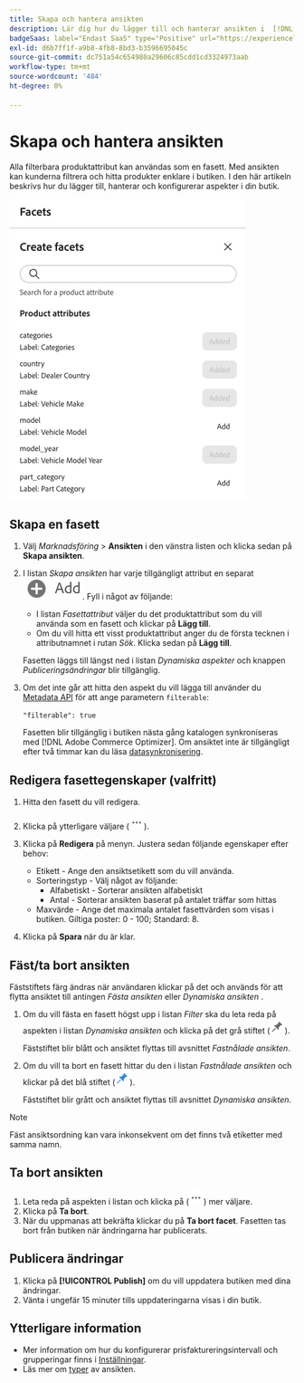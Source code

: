 ```yaml
---
title: Skapa och hantera ansikten
description: Lär dig hur du lägger till och hanterar ansikten i  [!DNL Adobe Commerce Optimizer].
badgeSaas: label="Endast SaaS" type="Positive" url="https://experienceleague.adobe.com/sv/docs/commerce/user-guides/product-solutions" tooltip="Gäller endast Adobe Commerce as a Cloud Service- och Adobe Commerce Optimizer-projekt (SaaS-infrastruktur som hanteras av Adobe)."
exl-id: d6b7ff1f-a9b8-4fb8-8bd3-b3596695045c
source-git-commit: dc751a54c654980a29606c85cdd1cd3324973aab
workflow-type: tm+mt
source-wordcount: '484'
ht-degree: 0%

---
```


# Skapa och hantera ansikten

Alla filterbara produktattribut kan användas som en fasett. Med ansikten kan kunderna filtrera och hitta produkter enklare i butiken. I den här artikeln beskrivs hur du lägger till, hanterar och konfigurerar aspekter i din butik.

![Skapa en Fasett](../../assets/create-facet.png)

## Skapa en fasett

1. Välj _Marknadsföring_ > **Ansikten** i den vänstra listen och klicka sedan på **Skapa ansikten**.
1. I listan *Skapa ansikten* har varje tillgängligt attribut en separat ![Lägg till-knapp](../../assets/btn-add.png). Fyll i något av följande:

   - I listan *Fasettattribut* väljer du det produktattribut som du vill använda som en fasett och klickar på **Lägg till**.
   - Om du vill hitta ett visst produktattribut anger du de första tecknen i attributnamnet i rutan *Sök*. Klicka sedan på **Lägg till**.

   Fasetten läggs till längst ned i listan *Dynamiska aspekter* och knappen *Publiceringsändringar* blir tillgänglig.

1. Om det inte går att hitta den aspekt du vill lägga till använder du [Metadata API](https://developer.adobe.com/commerce/services/reference/rest/#tag/Metadata) för att ange parametern `filterable`:

   `"filterable": true`

   Fasetten blir tillgänglig i butiken nästa gång katalogen synkroniseras med [!DNL Adobe Commerce Optimizer]. Om ansiktet inte är tillgängligt efter två timmar kan du läsa [datasynkronisering](../../setup/data-sync.md).

## Redigera fasettegenskaper (valfritt)

1. Hitta den fasett du vill redigera.
1. Klicka på ytterligare väljare (![Mer väljare](../../assets/btn-more.png)).
1. Klicka på **Redigera** på menyn. Justera sedan följande egenskaper efter behov:

   - Etikett - Ange den ansiktsetikett som du vill använda.
   - Sorteringstyp - Välj något av följande:
      - Alfabetiskt - Sorterar ansikten alfabetiskt
      - Antal - Sorterar ansikten baserat på antalet träffar som hittas
   - Maxvärde - Ange det maximala antalet fasettvärden som visas i butiken. Giltiga poster: 0 - 100; Standard: 8.

1. Klicka på **Spara** när du är klar.

## Fäst/ta bort ansikten

Fäststiftets färg ändras när användaren klickar på det och används för att flytta ansiktet till antingen *Fästa ansikten* eller *Dynamiska ansikten* .

1. Om du vill fästa en fasett högst upp i listan *Filter* ska du leta reda på aspekten i listan *Dynamiska ansikten* och klicka på det grå stiftet (![Fästväljaren](../../assets/btn-pin-gray.png)).

   Fäststiftet blir blått och ansiktet flyttas till avsnittet *Fastnålade ansikten*.

1. Om du vill ta bort en fasett hittar du den i listan *Fastnålade ansikten* och klickar på det blå stiftet (![Fästväljaren](../../assets/btn-pin-blue.png)).

   Fäststiftet blir grått och ansiktet flyttas till avsnittet *Dynamiska ansikten*.

>[!NOTE]
>
>Fäst ansiktsordning kan vara inkonsekvent om det finns två etiketter med samma namn.

## Ta bort ansikten

1. Leta reda på aspekten i listan och klicka på (![Mer väljare](../../assets/btn-more.png)) mer väljare.
1. Klicka på **Ta bort**.
1. När du uppmanas att bekräfta klickar du på **Ta bort facet**.
Fasetten tas bort från butiken när ändringarna har publicerats.

## Publicera ändringar

1. Klicka på **[!UICONTROL Publish]** om du vill uppdatera butiken med dina ändringar.
1. Vänta i ungefär 15 minuter tills uppdateringarna visas i din butik.

## Ytterligare information

- Mer information om hur du konfigurerar prisfaktureringsintervall och grupperingar finns i [Inställningar](../../settings.md).
- Läs mer om [typer](type.md) av ansikten.
